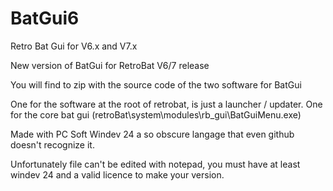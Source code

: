 # BatGui6
Retro Bat Gui for V6.x and V7.x

New version of BatGui for RetroBat V6/7 release

You will find to zip with the source code of the two software for BatGui

One for the software at the root of retrobat, is just a launcher / updater.
One for the core bat gui (retroBat\system\modules\rb_gui\BatGuiMenu.exe)

Made with PC Soft Windev 24 a so obscure langage that even github doesn't recognize it.

Unfortunately file can't be edited with notepad, you must have at least windev 24 and a valid licence to make your version.
